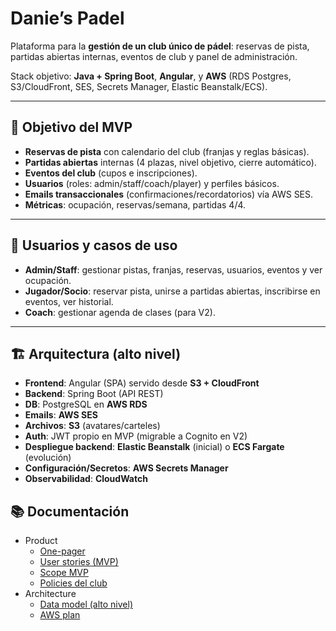 # Danie’s Padel

Plataforma para la **gestión de un club único de pádel**: reservas de pista, partidas abiertas internas, eventos de club y panel de administración.  

Stack objetivo: **Java + Spring Boot**, **Angular**, y **AWS** (RDS Postgres, S3/CloudFront, SES, Secrets Manager, Elastic Beanstalk/ECS).

---

## 🎯 Objetivo del MVP
- **Reservas de pista** con calendario del club (franjas y reglas básicas).
- **Partidas abiertas** internas (4 plazas, nivel objetivo, cierre automático).
- **Eventos del club** (cupos e inscripciones).
- **Usuarios** (roles: admin/staff/coach/player) y perfiles básicos.
- **Emails transaccionales** (confirmaciones/recordatorios) vía AWS SES.
- **Métricas**: ocupación, reservas/semana, partidas 4/4.

---

## 👥 Usuarios y casos de uso
- **Admin/Staff**: gestionar pistas, franjas, reservas, usuarios, eventos y ver ocupación.
- **Jugador/Socio**: reservar pista, unirse a partidas abiertas, inscribirse en eventos, ver historial.
- **Coach**: gestionar agenda de clases (para V2).

---

## 🏗️ Arquitectura (alto nivel)
- **Frontend**: Angular (SPA) servido desde **S3 + CloudFront**  
- **Backend**: Spring Boot (API REST)  
- **DB**: PostgreSQL en **AWS RDS**  
- **Emails**: **AWS SES**  
- **Archivos**: **S3** (avatares/carteles)  
- **Auth**: JWT propio en MVP (migrable a Cognito en V2)  
- **Despliegue backend**: **Elastic Beanstalk** (inicial) o **ECS Fargate** (evolución)  
- **Configuración/Secretos**: **AWS Secrets Manager**  
- **Observabilidad**: **CloudWatch**

## 📚 Documentación

- Product
  - [One-pager](docs/product/one-pager.md)
  - [User stories (MVP)](docs/product/user-stories.md)
  - [Scope MVP](docs/product/scope-mvp.md)
  - [Policies del club](docs/product/policies.md) 
- Architecture
  - [Data model (alto nivel)](docs/architecture/data-model.md)
  - [AWS plan](docs/architecture/aws-plan.md)
